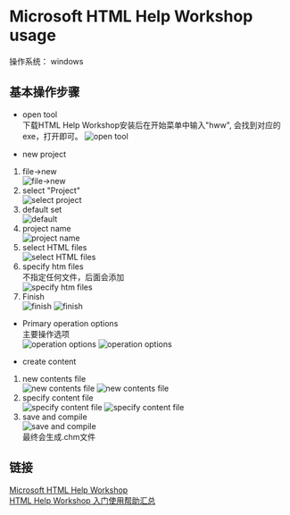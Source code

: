 # Microsoft HTML Help Workshop usage

操作系统： windows

## 基本操作步骤

* open tool  
下载HTML Help Workshop安装后在开始菜单中输入"hww", 会找到对应的exe，打开即可。
![open tool](/it/doc_tools/MicroHtmlHelpWorkshop/images/Start_hhw.png)

* new project  
1. file->new  
![file->new](/it/doc_tools/MicroHtmlHelpWorkshop/images/new_project_01.png)
2. select "Project"  
![select project](/it/doc_tools/MicroHtmlHelpWorkshop/images/new_project_02.png)
3. default set  
![default](/it/doc_tools/MicroHtmlHelpWorkshop/images/new_project_03.png)
4. project name  
![project name](/it/doc_tools/MicroHtmlHelpWorkshop/images/new_project_04.png)
5. select HTML files  
![select HTML files](/it/doc_tools/MicroHtmlHelpWorkshop/images/new_project_05.png)
6. specify htm files  
不指定任何文件，后面会添加  
![specify htm files](/it/doc_tools/MicroHtmlHelpWorkshop/images/new_project_06.png)
7. Finish  
![finish](/it/doc_tools/MicroHtmlHelpWorkshop/images/new_project_07.png)
![finish](/it/doc_tools/MicroHtmlHelpWorkshop/images/new_project_08.png)

* Primary operation options  
主要操作选项  
![operation options](/it/doc_tools/MicroHtmlHelpWorkshop/images/main_operation_page_01.png)
![operation options](/it/doc_tools/MicroHtmlHelpWorkshop/images/main_operation_page_02.png)

* create content  
1. new contents file  
![new contents file](/it/doc_tools/MicroHtmlHelpWorkshop/images/create_content_01.png)
![new contents file](/it/doc_tools/MicroHtmlHelpWorkshop/images/create_content_02.png)
2. specify content file  
![specify content file](/it/doc_tools/MicroHtmlHelpWorkshop/images/create_content_03.png)
![specify content file](/it/doc_tools/MicroHtmlHelpWorkshop/images/create_content_04.png)
3. save and compile  
![save and compile](/it/doc_tools/MicroHtmlHelpWorkshop/images/create_content_05.png)  
最终会生成.chm文件

## 链接
[Microsoft HTML Help Workshop](https://www.helpandmanual.com/downloads_mscomp.html)  
[HTML Help Workshop 入门使用帮助汇总](https://zhuanlan.zhihu.com/p/90502335)  
